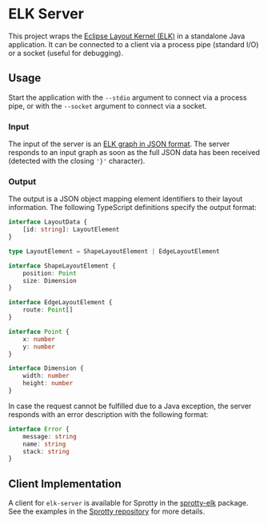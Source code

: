 # ELK Server

This project wraps the [Eclipse Layout Kernel (ELK)](https://www.eclipse.org/elk/) in a standalone Java application. It can be connected to a client via a process pipe (standard I/O) or a socket (useful for debugging).

## Usage

Start the application with the `--stdio` argument to connect via a process pipe, or with the `--socket` argument to connect via a socket.

### Input

The input of the server is an [ELK graph in JSON format](https://www.eclipse.org/elk/documentation/tooldevelopers/graphdatastructure/jsonformat.html). The server responds to an input graph as soon as the full JSON data has been received (detected with the closing `'}'` character).

### Output

The output is a JSON object mapping element identifiers to their layout information. The following TypeScript definitions specify the output format:

```typescript
interface LayoutData {
    [id: string]: LayoutElement
}

type LayoutElement = ShapeLayoutElement | EdgeLayoutElement

interface ShapeLayoutElement {
    position: Point
    size: Dimension
}

interface EdgeLayoutElement {
    route: Point[]
}

interface Point {
    x: number
    y: number
}

interface Dimension {
    width: number
    height: number
}
```

In case the request cannot be fulfilled due to a Java exception, the server responds with an error description with the following format:

```typescript
interface Error {
    message: string
    name: string
    stack: string
}
```

## Client Implementation

A client for `elk-server` is available for Sprotty in the [sprotty-elk](https://www.npmjs.com/package/sprotty-elk) package. See the examples in the [Sprotty repository](https://github.com/eclipse/sprotty) for more details.
